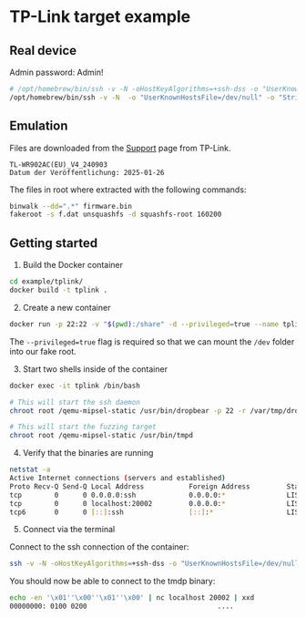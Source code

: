 # TP-Link target example

## Real device

Admin password: Admin!

```bash
# /opt/homebrew/bin/ssh -v -N -oHostKeyAlgorithms=+ssh-dss -o "UserKnownHostsFile=/dev/null" -o "StrictHostKeyChecking=no" -L 20002:192.168.0.1:20002 -p 22 admin@192.168.0.1
/opt/homebrew/bin/ssh -v -N  -o "UserKnownHostsFile=/dev/null" -o "StrictHostKeyChecking=no" -L 20002:127.0.0.1:20002 -p 22 admin@192.168.0.1
```


## Emulation


Files are downloaded from the [Support](https://www.tp-link.com/de/support/download/tl-wr902ac/#Firmware) page from TP-Link.

```plain
TL-WR902AC(EU)_V4_240903
Datum der Veröffentlichung: 2025-01-26
```

The files in root where extracted with the following commands:

```sh
binwalk --dd=".*" firmware.bin
fakeroot -s f.dat unsquashfs -d squashfs-root 160200
```

## Getting started


1. Build the Docker container
```sh
cd example/tplink/
docker build -t tplink .
```
2. Create a new container
```sh
docker run -p 22:22 -v "$(pwd):/share" -d --privileged=true --name tplink tplink
```
The `--privileged=true` flag is required so that we can mount the `/dev` folder into our fake root.

3. Start two shells inside of the container
```sh
docker exec -it tplink /bin/bash

# This will start the ssh daemon
chroot root /qemu-mipsel-static /usr/bin/dropbear -p 22 -r /var/tmp/dropbear/dropbear_rsa_host_key -d /var/tmp/dropbear/dropbear_dss_host_key -F -E -A /var/tmp/dropbear/dropbearpwd

# This will start the fuzzing target
chroot root /qemu-mipsel-static /usr/bin/tmpd
```

4. Verify that the binaries are running

```sh
netstat -a
Active Internet connections (servers and established)
Proto Recv-Q Send-Q Local Address           Foreign Address         State
tcp        0      0 0.0.0.0:ssh             0.0.0.0:*               LISTEN
tcp        0      0 localhost:20002         0.0.0.0:*               LISTEN
tcp6       0      0 [::]:ssh                [::]:*                  LISTEN
```

5. Connect via the terminal

Connect to the ssh connection of the container:

```sh
ssh -v -N -oHostKeyAlgorithms=+ssh-dss -o "UserKnownHostsFile=/dev/null" -o "StrictHostKeyChecking=no" -L 20002:127.0.0.1:20002 -p 22 admin@localhost
```

You should now be able to connect to the tmdp binary:

```sh
echo -en '\x01''\x00''\x01''\x00' | nc localhost 20002 | xxd
00000000: 0100 0200                                ....
```
